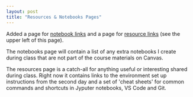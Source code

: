 ```yaml
---
layout: post
title: "Resources & Notebooks Pages"
---
```


Added a page for [notebook links](https://gperdrizet.github.io/FSA_devops/notebooks) and a page for [resource links](https://gperdrizet.github.io/FSA_devops/resources/) (see the upper left of this page).

The notebooks page will contain a list of any extra notebooks I create during class that are not part of the course materials on Canvas.

The resources page is a catch-all for anything useful or interesting shared during class. Right now it contains links to the environment set up instructions from the second day and a set of 'cheat sheets' for common commands and shortcuts in Jyputer notebooks, VS Code and Git. 